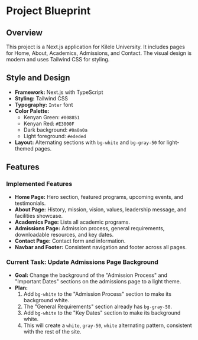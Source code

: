 
# Project Blueprint

## Overview

This project is a Next.js application for Kilele University. It includes pages for Home, About, Academics, Admissions, and Contact. The visual design is modern and uses Tailwind CSS for styling.

## Style and Design

- **Framework:** Next.js with TypeScript
- **Styling:** Tailwind CSS
- **Typography:** `Inter` font
- **Color Palette:**
  - Kenyan Green: `#008851`
  - Kenyan Red: `#E3000F`
  - Dark background: `#0a0a0a`
  - Light foreground: `#ededed`
- **Layout:** Alternating sections with `bg-white` and `bg-gray-50` for light-themed pages.

## Features

### Implemented Features

- **Home Page:** Hero section, featured programs, upcoming events, and testimonials.
- **About Page:** History, mission, vision, values, leadership message, and facilities showcase.
- **Academics Page:** Lists all academic programs.
- **Admissions Page:** Admission process, general requirements, downloadable resources, and key dates.
- **Contact Page:** Contact form and information.
- **Navbar and Footer:** Consistent navigation and footer across all pages.

### Current Task: Update Admissions Page Background

- **Goal:** Change the background of the "Admission Process" and "Important Dates" sections on the admissions page to a light theme.
- **Plan:**
  1.  Add `bg-white` to the "Admission Process" section to make its background white.
  2.  The "General Requirements" section already has `bg-gray-50`.
  3.  Add `bg-white` to the "Key Dates" section to make its background white.
  4.  This will create a `white`, `gray-50`, `white` alternating pattern, consistent with the rest of the site.
